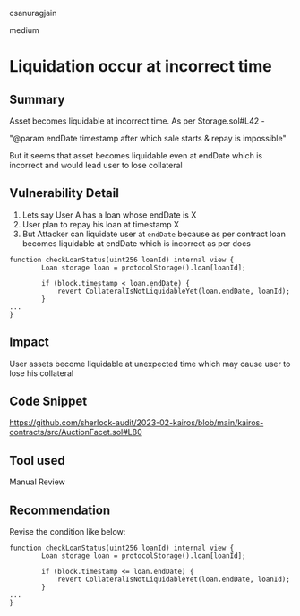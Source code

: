 csanuragjain

medium

# Liquidation occur at incorrect time

## Summary
Asset becomes liquidable at incorrect time. As per Storage.sol#L42 -

"@param endDate timestamp after which sale starts & repay is impossible" 

But it seems that asset becomes liquidable even at endDate which is incorrect and would lead user to lose collateral

## Vulnerability Detail
1. Lets say User A has a loan whose endDate is X
2. User plan to repay his loan at timestamp X
3. But Attacker can liquidate user at `endDate` because as per contract loan becomes liquidable at endDate which is incorrect as per docs

```solidity
function checkLoanStatus(uint256 loanId) internal view {
        Loan storage loan = protocolStorage().loan[loanId];

        if (block.timestamp < loan.endDate) {
            revert CollateralIsNotLiquidableYet(loan.endDate, loanId);
        }
...
}
```

## Impact
User assets become liquidable at unexpected time which may cause user to lose his collateral

## Code Snippet
https://github.com/sherlock-audit/2023-02-kairos/blob/main/kairos-contracts/src/AuctionFacet.sol#L80

## Tool used
Manual Review

## Recommendation
Revise the condition like below:

```solidity
function checkLoanStatus(uint256 loanId) internal view {
        Loan storage loan = protocolStorage().loan[loanId];

        if (block.timestamp <= loan.endDate) {
            revert CollateralIsNotLiquidableYet(loan.endDate, loanId);
        }
...
}
```